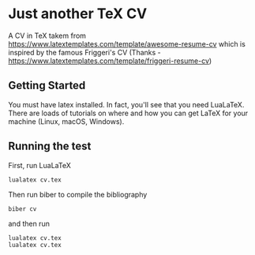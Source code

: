 # Just another TeX CV 

A CV in TeX takem from https://www.latextemplates.com/template/awesome-resume-cv which is inspired by the famous Friggeri's CV (Thanks - https://www.latextemplates.com/template/friggeri-resume-cv) 

## Getting Started

You must have latex installed. In fact, you'll see that you need LuaLaTeX. There are loads of tutorials on where and how you can get LaTeX for your machine (Linux, macOS, Windows). 

## Running the test

First, run LuaLaTeX
```
lualatex cv.tex
```

Then run biber to compile the bibliography
```
biber cv
```

and then run
```
lualatex cv.tex
lualatex cv.tex
```


